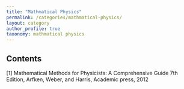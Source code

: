 ```yaml
---
title: "Mathmatical Physics"
permalink: /categories/mathmatical-physics/
layout: category
author_profile: true
taxonomy: mathmatical physics
---
```





## Contents

[1] Mathematical Methods for Physicists: A Comprehensive Guide 7th Edition, Arfken, Weber, and Harris, Academic press, 2012